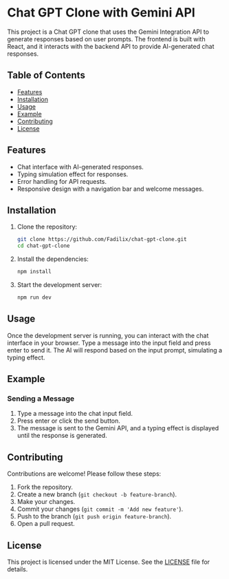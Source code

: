 # Chat GPT Clone with Gemini API

This project is a Chat GPT clone that uses the Gemini Integration API to generate responses based on user prompts. The frontend is built with React, and it interacts with the backend API to provide AI-generated chat responses.



## Table of Contents
- [Features](#features)
- [Installation](#installation)
- [Usage](#usage)
- [Example](#example)
- [Contributing](#contributing)
- [License](#license)

## Features
- Chat interface with AI-generated responses.
- Typing simulation effect for responses.
- Error handling for API requests.
- Responsive design with a navigation bar and welcome messages.

## Installation

1. Clone the repository:
    ```bash
    git clone https://github.com/Fadilix/chat-gpt-clone.git
    cd chat-gpt-clone
    ```

2. Install the dependencies:
    ```bash
    npm install
    ```


3. Start the development server:
    ```bash
    npm run dev
    ```

## Usage

Once the development server is running, you can interact with the chat interface in your browser. Type a message into the input field and press enter to send it. The AI will respond based on the input prompt, simulating a typing effect.

## Example

### Sending a Message

1. Type a message into the chat input field.
2. Press enter or click the send button.
3. The message is sent to the Gemini API, and a typing effect is displayed until the response is generated.

## Contributing

Contributions are welcome! Please follow these steps:
1. Fork the repository.
2. Create a new branch (`git checkout -b feature-branch`).
3. Make your changes.
4. Commit your changes (`git commit -m 'Add new feature'`).
5. Push to the branch (`git push origin feature-branch`).
6. Open a pull request.

## License

This project is licensed under the MIT License. See the [LICENSE](LICENSE) file for details.
